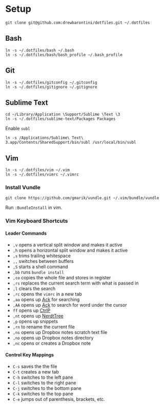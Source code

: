 # Setup

```
git clone git@github.com:drewbarontini/dotfiles.git ~/.dotfiles
```

## Bash

```
ln -s ~/.dotfiles/bash ~/.bash
ln -s ~/.dotfiles/bash/bash_profile ~/.bash_profile
```

## Git

```
ln -s ~/.dotfiles/gitconfig ~/.gitconfig
ln -s ~/.dotfiles/gitignore ~/.gitignore
```

## Sublime Text

```
cd ~/Library/Application \Support/Sublime \Text \3
ln -s ~/.dotfiles/sublime-text/Packages Packages
```

Enable `subl`

```
ln -s /Applications/Sublime\ Text\ 3.app/Contents/SharedSupport/bin/subl /usr/local/bin/subl
```

## Vim

```
ln -s ~/.dotfiles/vim ~/.vim
ln -s ~/.dotfiles/vimrc ~/.vimrc
```

### Install Vundle

```
git clone https://github.com/gmarik/vundle.git ~/.vim/bundle/vundle
```

Run `:BundleInstall` in vim.

### Vim Keyboard Shortcuts

#### Leader Commands

- `,v` opens a vertical split window and makes it active
- `,h` opens a horizontal split window and makes it active
- `,s` trims trailing whitespace
- `,,` switches between buffers
- `,S` starts a shell command
- `,bb` runs `bundle install`
- `,co` copies the whole file and stores in register
- `,rs` replaces the current search term with what is passed in
- `,l` clears the search
- `,rc` opens the `vimrc` in a new tab
- `,aa` opens up [Ack](https://github.com/mileszs/ack.vim) for searching
- `,AA` opens up [Ack](https://github.com/mileszs/ack.vim) to search for word under the cursor
- `ff` opens up [CtrlP](https://github.com/kien/ctrlp.vim)
- `,nt` opens up [NerdtTree](https://github.com/scrooloose/nerdtree)
- `,p` opens up snippets
- `,rn` to rename the current file
- `,ns` opens up Dropbox notes scratch text file
- `,no` opens up Dropbox notes directory
- `,nc` opens or creates a Dropbox note

#### Control Key Mappings

- `C-s` saves the the file
- `C-t` creates a new tab
- `C-h` switches to the left pane
- `C-l` switches to the right pane
- `C-j` switches to the bottom pane
- `C-k` switches to the top pane
- `C-e` jumps out of parenthesis, brackets, etc.
